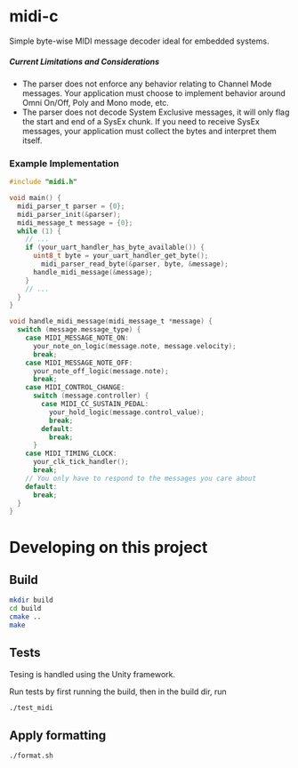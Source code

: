 # midi-c
Simple byte-wise MIDI message decoder ideal for embedded systems.

##### **Current Limitations and Considerations**

- The parser does not enforce any behavior relating to Channel Mode messages. Your application must choose to implement behavior around Omni On/Off, Poly and Mono mode, etc.
- The parser does not decode System Exclusive messages, it will only flag the start and end of a SysEx chunk. If you need to receive SysEx messages, your application must collect the bytes and interpret them itself.

### Example Implementation

```c
#include "midi.h"

void main() {
  midi_parser_t parser = {0};
  midi_parser_init(&parser);
  midi_message_t message = {0};
  while (1) {
    // ...
    if (your_uart_handler_has_byte_available()) {
      uint8_t byte = your_uart_handler_get_byte();
     	midi_parser_read_byte(&parser, byte, &message);
      handle_midi_message(&message);
    }
    // ...
  }
}

void handle_midi_message(midi_message_t *message) {
  switch (message.message_type) {
    case MIDI_MESSAGE_NOTE_ON:
      your_note_on_logic(message.note, message.velocity);
      break;
    case MIDI_MESSAGE_NOTE_OFF:
      your_note_off_logic(message.note);
      break;
    case MIDI_CONTROL_CHANGE:
      switch (message.controller) {
        case MIDI_CC_SUSTAIN_PEDAL:
          your_hold_logic(message.control_value);
          break;
        default:
          break;
      }
    case MIDI_TIMING_CLOCK:
      your_clk_tick_handler();
      break;
    // You only have to respond to the messages you care about
    default:
      break;
  }
}
```



# Developing on this project

## Build

```bash
mkdir build
cd build
cmake ..
make
```

## Tests

Tesing is handled using the Unity framework.

Run tests by first running the build, then in the build dir, run

```bash
./test_midi
```

## Apply formatting

```bash 
./format.sh
```
